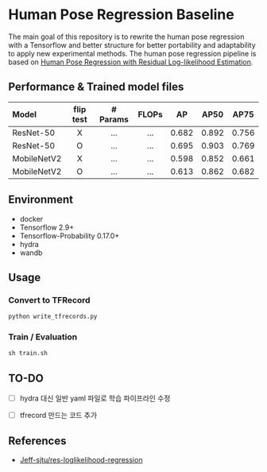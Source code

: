 # Human Pose Regression Baseline
The main goal of this repository is to rewrite the human pose regression with a Tensorflow and better structure for better portability and adaptability to apply new experimental methods. The human pose regression pipeline is based on [Human Pose Regression with Residual Log-likelihood Estimation](https://arxiv.org/abs/2107.11291). <br>

## Performance & Trained model files
| Model | flip test | # Params | FLOPs | AP | AP50 | AP75 |
| :------------- | :-------------: | :-------------: | :-------------: | :-------------: | :-------------: | :-------------: |
| ResNet-50 | X | ... | ... | 0.682 | 0.892 | 0.756 |
| ResNet-50 | O | ... | ... | 0.695 | 0.903 | 0.769 |
| MobileNetV2 | X | ... | ... | 0.598 | 0.852 | 0.661 |
| MobileNetV2 | O | ... | ... | 0.613 | 0.862 | 0.682 |

## Environment
- docker
- Tensorflow 2.9+
- Tensorflow-Probability 0.17.0+
- hydra
- wandb

## Usage
### Convert to TFRecord
```python
python write_tfrecords.py
```

### Train / Evaluation
```python
sh train.sh
```

## TO-DO
- [ ] hydra 대신 일반 yaml 파일로 학습 파이프라인 수정
- [ ] tfrecord 만드는 코드 추가


## References
- [Jeff-sjtu/res-loglikelihood-regression](https://github.com/Jeff-sjtu/res-loglikelihood-regression)
